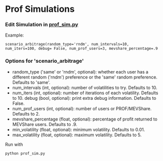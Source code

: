# Prof Simulations

### Edit Simulation in [prof_sim.py](prof_sim.py#L1556)

Example: 

`scenario_arbitrage(random_type='rndm', num_intervals=10, num_iters=100, debug= False, num_prof_users=3, mevshare_percentage=.9`

### Options for 'scenario_arbitrage'
* random_type ('same' or 'rndm', optional): whether each user has a different random ('rndm') preference or the 'same' random preference. Defaults to 'same'.
* num_intervals (int, optional): number of volatilities to try. Defaults to 10.
* num_iters (int, optional): number of iterations of each volatility. Defaults to 10.
debug (bool, optional): print extra debug information. Defaults to False.
* num_prof_users (int, optional): number of users or PROF/MEVShare. Defaults to 2.
* mevshare_percentage (float, optional): percentage of profit returned to MEVShare users. Defaults to .9.
* min_volatility (float, optional): minimum volatility. Defaults to 0.01.
* max_volatility (float, optional): maximum volatility. Defaults to 5.


Run with

```
python prof_sim.py
```